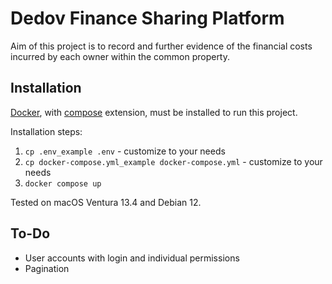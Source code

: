 # Dedov Finance Sharing Platform

Aim of this project is to record and further evidence of the financial costs incurred by each owner within the common property.

## Installation

[Docker](https://docs.docker.com/engine/install/), with [compose](https://docs.docker.com/compose/install/) extension, must be installed to run this project.

Installation steps:
1. `cp .env_example .env` - customize to your needs
2. `cp docker-compose.yml_example docker-compose.yml` - customize to your needs
3. `docker compose up`

Tested on macOS Ventura 13.4 and Debian 12.

## To-Do
- User accounts with login and individual permissions
- Pagination